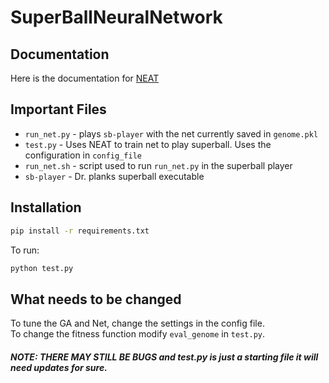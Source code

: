 # SuperBallNeuralNetwork

## Documentation
Here is the documentation for [NEAT](https://neat-python.readthedocs.io/en/latest/xor_example.html)

## Important Files
* `run_net.py` - plays `sb-player` with the net currently saved in `genome.pkl`
* `test.py` - Uses NEAT to train net to play superball. Uses the configuration in `config_file`
* `run_net.sh` - script used to run `run_net.py` in the superball player
* `sb-player` - Dr. planks superball executable

## Installation
```bash
pip install -r requirements.txt
```
To run:
```bash
python test.py
```

## What needs to be changed
To tune the GA and Net, change the settings in the config file.  
To change the fitness function modify `eval_genome` in `test.py`.

##### NOTE: THERE MAY STILL BE BUGS and test.py is just a starting file it will need updates for sure.
